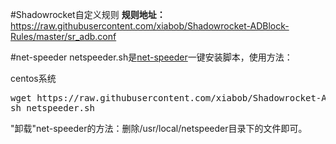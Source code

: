 #Shadowrocket自定义规则
**规则地址：**<https://raw.githubusercontent.com/xiabob/Shadowrocket-ADBlock-Rules/master/sr_adb.conf>

#net-speeder
netspeeder.sh是[net-speeder](https://github.com/snooda/net-speeder)一键安装脚本，使用方法：

centos系统
<pre>
wget https://raw.githubusercontent.com/xiabob/Shadowrocket-ADBlock-Rules/master/netspeeder.sh
sh netspeeder.sh
</pre>

"卸载"net-speeder的方法：删除/usr/local/netspeeder目录下的文件即可。
